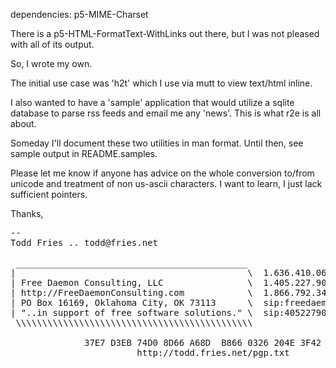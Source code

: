 dependencies:
 p5-MIME-Charset

There is a p5-HTML-FormatText-WithLinks out there, but I was not
pleased with all of its output.

So, I wrote my own.

The initial use case was 'h2t' which I use via mutt to view text/html inline.

I also wanted to have a 'sample' application that would utilize a
sqlite database to parse rss feeds and email me any 'news'.  This is what
r2e is all about.

Someday I'll document these two utilities in man format. Until then, see
sample output in README.samples.

Please let me know if anyone has advice on the whole conversion to/from unicode
and treatment of non us-ascii characters.  I want to learn, I just lack
sufficient pointers.

Thanks,
<pre>
-- 
Todd Fries .. todd@fries.net

 ____________________________________________
|                                            \  1.636.410.0632 (voice)
| Free Daemon Consulting, LLC                \  1.405.227.9094 (voice)
| http://FreeDaemonConsulting.com            \  1.866.792.3418 (FAX)
| PO Box 16169, Oklahoma City, OK 73113      \  sip:freedaemon@ekiga.net
| "..in support of free software solutions." \  sip:4052279094@ekiga.net
 \\\\\\\\\\\\\\\\\\\\\\\\\\\\\\\\\\\\\\\\\\\\\
                                                 
              37E7 D3EB 74D0 8D66 A68D  B866 0326 204E 3F42 004A
                        http://todd.fries.net/pgp.txt
</pre>
